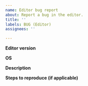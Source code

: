 ```yaml
---
name: Editor bug report
about: Report a bug in the editor.
title: ''
labels: BUG (Editor)
assignees: ''

---
```


**Editor version**

**OS**

**Description**

**Steps to reproduce (if applicable)**
